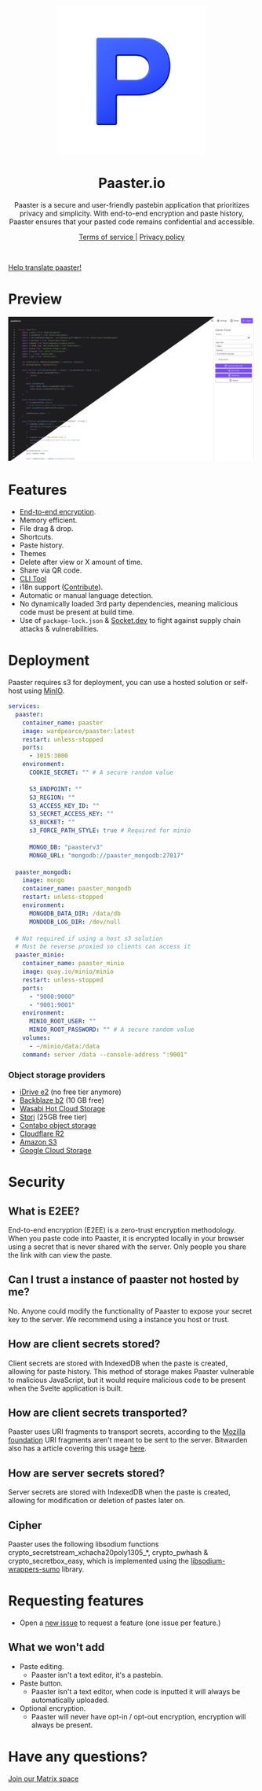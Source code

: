 &nbsp;

<div align="center">
  <img src="./assets/logo.png" width="300px" />
  <h1>Paaster.io</h1>
  <quote>
    Paaster is a secure and user-friendly pastebin application that prioritizes privacy and simplicity. With end-to-end encryption and paste history, Paaster ensures that your pasted code remains confidential and accessible.
  </quote>

<a href="https://paaster.io/terms-of-service">Terms of service |</a>
<a href="https://paaster.io/privacy-policy"> Privacy policy</a>

</div>

&nbsp;

[Help translate paaster!](https://fink.inlang.com/github.com/WardPearce/paaster)

# Preview
![Preview of paaster](./previews/image.png)


# Features
- [End-to-end encryption](#what-is-e2ee).
- Memory efficient.
- File drag & drop.
- Shortcuts.
- Paste history.
- Themes
- Delete after view or X amount of time.
- Share via QR code.
- [CLI Tool](https://github.com/WardPearce/paaster-cli)
- i18n support ([Contribute](https://fink.inlang.com/github.com/WardPearce/paaster)).
- Automatic or manual language detection.
- No dynamically loaded 3rd party dependencies, meaning malicious code must be present at build time.
- Use of `package-lock.json` & [Socket.dev](https://socket.dev/) to fight against supply chain attacks & vulnerabilities.

# Deployment
Paaster requires s3 for deployment, you can use a hosted solution or self-host using [MinIO](https://github.com/minio/minio).

```yaml
services:
  paaster:
    container_name: paaster
    image: wardpearce/paaster:latest
    restart: unless-stopped
    ports:
      - 3015:3000
    environment:
      COOKIE_SECRET: "" # A secure random value

      S3_ENDPOINT: ""
      S3_REGION: ""
      S3_ACCESS_KEY_ID: ""
      S3_SECRET_ACCESS_KEY: ""
      S3_BUCKET: ""
      s3_FORCE_PATH_STYLE: true # Required for minio

      MONGO_DB: "paasterv3"
      MONGO_URL: "mongodb://paaster_mongodb:27017"

  paaster_mongodb:
    image: mongo
    container_name: paaster_mongodb
    restart: unless-stopped
    environment:
      MONGODB_DATA_DIR: /data/db
      MONDODB_LOG_DIR: /dev/null

  # Not required if using a host s3 solution
  # Must be reverse proxied so clients can access it
  paaster_minio:
    container_name: paaster_minio
    image: quay.io/minio/minio
    restart: unless-stopped
    ports:
      - "9000:9000"
      - "9001:9001"
    environment:
      MINIO_ROOT_USER: ""
      MINIO_ROOT_PASSWORD: "" # A secure random value
    volumes:
      - ~/minio/data:/data
    command: server /data --console-address ":9001"
```

### Object storage providers
- [iDrive e2](https://www.idrive.com/e2/) (no free tier anymore)
- [Backblaze b2](https://www.backblaze.com/b2/cloud-storage.html) (10 GB free)
- [Wasabi Hot Cloud Storage](https://wasabi.com/hot-cloud-storage/)
- [Storj](https://www.storj.io/) (25GB free tier)
- [Contabo object storage](https://contabo.com/en/object-storage/)
- [Cloudflare R2](https://www.cloudflare.com/products/r2/)
- [Amazon S3](https://aws.amazon.com/s3/)
- [Google Cloud Storage](https://cloud.google.com/storage)


# Security

## What is E2EE?

End-to-end encryption (E2EE) is a zero-trust encryption methodology. When you paste code into Paaster, it is encrypted locally in your browser using a secret that is never shared with the server. Only people you share the link with can view the paste.

## Can I trust a instance of paaster not hosted by me?

No. Anyone could modify the functionality of Paaster to expose your secret key to the server. We recommend using a instance you host or trust.

## How are client secrets stored?

Client secrets are stored with IndexedDB when the paste is created, allowing for paste history. This method of storage makes Paaster vulnerable to malicious JavaScript, but it would require malicious code to be present when the Svelte application is built.

## How are client secrets transported?

Paaster uses URI fragments to transport secrets, according to the [Mozilla foundation](https://developer.mozilla.org/en-US/docs/Learn/Common_questions/Web_mechanics/What_is_a_URL#anchor) URI fragments aren't meant to be sent to the server. Bitwarden also has a article covering this usage [here](https://bitwarden.com/blog/bitwarden-send-how-it-works/).

## How are server secrets stored?

Server secrets are stored with IndexedDB when the paste is created, allowing for modification or deletion of pastes later on.

## Cipher

Paaster uses the following libsodium functions crypto_secretstream_xchacha20poly1305_*, crypto_pwhash & crypto_secretbox_easy, which is implemented using the [libsodium-wrappers-sumo](https://www.npmjs.com/package/libsodium-wrappers-sumo) library.

# Requesting features

- Open a [new issue](https://github.com/WardPearce/paaster/issues/new) to request a feature (one issue per feature.)

## What we won't add

- Paste editing.
  - Paaster isn't a text editor, it's a pastebin.
- Paste button.
  - Paaster isn't a text editor, when code is inputted it will always be automatically uploaded.
- Optional encryption.
  - Paaster will never have opt-in / opt-out encryption, encryption will always be present.

# Have any questions?
[Join our Matrix space](https://matrix.to/#/#ward:matrix.org)
